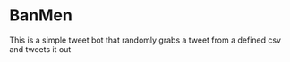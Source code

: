 # BanMen

This is a simple tweet bot that randomly grabs a tweet from a defined csv and tweets it out
